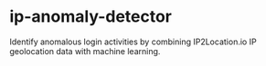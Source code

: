 # ip-anomaly-detector
Identify anomalous login activities by combining IP2Location.io IP geolocation data with machine learning.
